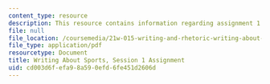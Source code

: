 ```yaml
---
content_type: resource
description: This resource contains information regarding assignment 1.
file: null
file_location: /coursemedia/21w-015-writing-and-rhetoric-writing-about-sports-fall-2013/cd003d6fefa98a590efd6fe451d2606d_MIT21W_015F13_Assignment1.pdf
file_type: application/pdf
resourcetype: Document
title: Writing About Sports, Session 1 Assignment
uid: cd003d6f-efa9-8a59-0efd-6fe451d2606d
---
```

